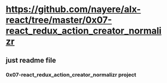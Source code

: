 # https://github.com/nayere/alx-react/tree/master/0x07-react_redux_action_creator_normalizr
## just readme file
### 0x07-react_redux_action_creator_normalizr project
